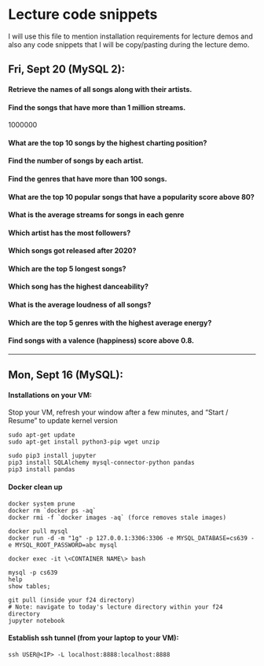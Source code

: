 # Lecture code snippets

I will use this file to mention installation requirements for lecture demos and also any code snippets that I will be copy/pasting during the lecture demo.

## Fri, Sept 20 (MySQL 2):

#### Retrieve the names of all songs along with their artists.

#### Find the songs that have more than 1 million streams.
1000000

#### What are the top 10 songs by the highest charting position?

#### Find the number of songs by each artist.

#### Find the genres that have more than 100 songs.

#### What are the top 10 popular songs that have a popularity score above 80?

#### What is the average streams for songs in each genre

#### Which artist has the most followers?

#### Which songs got released after 2020?

#### Which are the top 5 longest songs?

#### Which song has the highest danceability?

#### What is the average loudness of all songs?

#### Which are the top 5 genres with the highest average energy?

#### Find songs with a valence (happiness) score above 0.8.

--------------------------------

## Mon, Sept 16 (MySQL):

#### Installations on your VM:

Stop your VM, refresh your window after a few minutes, and “Start / Resume” to update kernel version

``` 
sudo apt-get update
sudo apt-get install python3-pip wget unzip
```
```
sudo pip3 install jupyter
pip3 install SQLAlchemy mysql-connector-python pandas
pip3 install pandas
```

#### Docker clean up

```
docker system prune
docker rm `docker ps -aq`
docker rmi -f `docker images -aq` (force removes stale images)
```
```
docker pull mysql
docker run -d -m "1g" -p 127.0.0.1:3306:3306 -e MYSQL_DATABASE=cs639 -e MYSQL_ROOT_PASSWORD=abc mysql
```
```
docker exec -it \<CONTAINER NAME\> bash
```

```
mysql -p cs639
help
show tables;

git pull (inside your f24 directory)
# Note: navigate to today's lecture directory within your f24 directory
jupyter notebook
```

#### Establish ssh tunnel (from your laptop to your VM):
```
ssh USER@<IP> -L localhost:8888:localhost:8888
```
